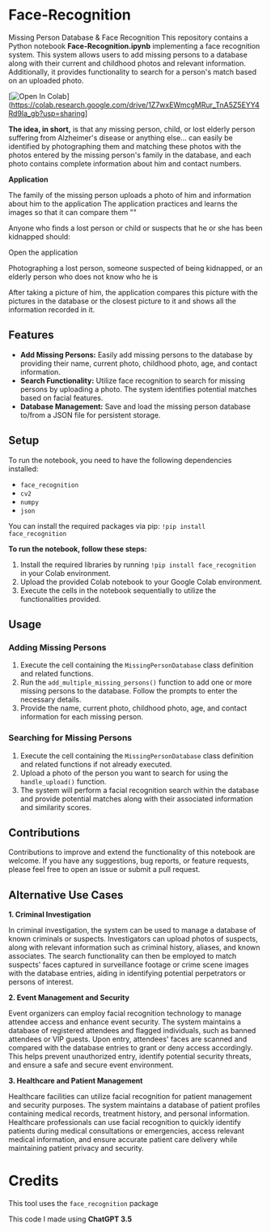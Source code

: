 # Face-Recognition

Missing Person Database &amp; Face Recognition
This repository contains a Python notebook **Face-Recognition.ipynb** implementing a face recognition system. This system allows users to add missing persons to a database along with their current and childhood photos and relevant information. Additionally, it provides functionality to search for a person's match based on an uploaded photo.

[![Open In Colab](https://colab.research.google.com/assets/colab-badge.svg)](https://colab.research.google.com/drive/1Z7wxEWmcgMRur_TnA5Z5EYY4Rd9Ia_gb?usp=sharing]

**The idea, in short,** is that any missing person, child, or lost elderly person suffering from Alzheimer's disease or anything else... can easily be identified by photographing them and matching these photos with the photos entered by the missing person's family in the database, and each photo contains complete information about him and contact numbers.

**Application**

The family of the missing person uploads a photo of him and information about him to the application
The application practices and learns the images so that it can compare them
""

Anyone who finds a lost person or child or suspects that he or she has been kidnapped should:

Open the application

Photographing a lost person, someone suspected of being kidnapped, or an elderly person who does not know who he is

After taking a picture of him, the application compares this picture with the pictures in the database or the closest picture to it and shows all the information recorded in it.

## Features

-   **Add Missing Persons:** Easily add missing persons to the database by providing their name, current photo, childhood photo, age, and contact information.
-   **Search Functionality:** Utilize face recognition to search for missing persons by uploading a photo. The system identifies potential matches based on facial features.
-   **Database Management:** Save and load the missing person database to/from a JSON file for persistent storage.


## Setup

To run the notebook, you need to have the following dependencies installed:

-   `face_recognition`
-   `cv2`
-   `numpy`
-   `json`

You can install the required packages via pip:
`!pip install face_recognition`

**To run the notebook, follow these steps:**

1.  Install the required libraries by running `!pip install face_recognition` in your Colab environment.
2.  Upload the provided Colab notebook to your Google Colab environment.
3.  Execute the cells in the notebook sequentially to utilize the functionalities provided.

## Usage

### Adding Missing Persons

1.  Execute the cell containing the `MissingPersonDatabase` class definition and related functions.
2.  Run the `add_multiple_missing_persons()` function to add one or more missing persons to the database. Follow the prompts to enter the necessary details.
3.  Provide the name, current photo, childhood photo, age, and contact information for each missing person.

### Searching for Missing Persons

1.  Execute the cell containing the `MissingPersonDatabase` class definition and related functions if not already executed.
2.  Upload a photo of the person you want to search for using the `handle_upload()` function.
3.  The system will perform a facial recognition search within the database and provide potential matches along with their associated information and similarity scores.

## Contributions

Contributions to improve and extend the functionality of this notebook are welcome. If you have any suggestions, bug reports, or feature requests, please feel free to open an issue or submit a pull request.

## Alternative Use Cases

**1. Criminal Investigation**

In criminal investigation, the system can be used to manage a database of known criminals or suspects. Investigators can upload photos of suspects, along with relevant information such as criminal history, aliases, and known associates. The search functionality can then be employed to match suspects' faces captured in surveillance footage or crime scene images with the database entries, aiding in identifying potential perpetrators or persons of interest.

**2. Event Management and Security**

Event organizers can employ facial recognition technology to manage attendee access and enhance event security. The system maintains a database of registered attendees and flagged individuals, such as banned attendees or VIP guests. Upon entry, attendees' faces are scanned and compared with the database entries to grant or deny access accordingly. This helps prevent unauthorized entry, identify potential security threats, and ensure a safe and secure event environment.

**3. Healthcare and Patient Management**

Healthcare facilities can utilize facial recognition for patient management and security purposes. The system maintains a database of patient profiles containing medical records, treatment history, and personal information. Healthcare professionals can use facial recognition to quickly identify patients during medical consultations or emergencies, access relevant medical information, and ensure accurate patient care delivery while maintaining patient privacy and security.

# Credits

This tool uses the `face_recognition` package 

This code I made using **ChatGPT 3.5**
